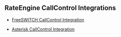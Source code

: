 ## RateEngine CallControl Integrations

* [FreeSWITCH CallControl Integration](fs_cc.md)

* [Asterisk CallControl Integration](ast_cc.md)